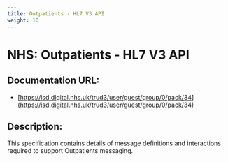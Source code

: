 ```yaml
---
title: Outpatients - HL7 V3 API
weight: 10
---
```


# NHS: Outpatients - HL7 V3 API

## Documentation URL:
 - [https://isd.digital.nhs.uk/trud3/user/guest/group/0/pack/34](https://isd.digital.nhs.uk/trud3/user/guest/group/0/pack/34)

## Description:
This specification contains details of message definitions and interactions required to support Outpatients messaging.


